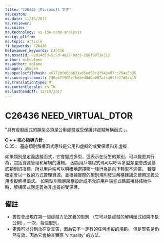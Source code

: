 ```yaml
---
title: "C26436 |Microsoft 文件"
ms.custom: 
ms.date: 11/15/2017
ms.reviewer: 
ms.suite: 
ms.technology: vs-ide-code-analysis
ms.tgt_pltfrm: 
ms.topic: article
f1_keywords: C26436
helpviewer_keywords: C26436
ms.assetid: 82d14d5d-5c5d-4e27-bdc8-268f9973a312
author: mikeblome
ms.author: mblome
manager: ghogen
ms.openlocfilehash: e67720f660ab71a05ed58c2f940e97cc784e5b35
ms.sourcegitcommit: f36eb7f989efbdbed0d0a087afea8ffe27d8ca15
ms.translationtype: MT
ms.contentlocale: zh-TW
ms.lasthandoff: 12/14/2017
---
```

# <a name="c26436-needvirtualdtor"></a>C26436 NEED_VIRTUAL_DTOR
"具有虛擬函式的類型必須是公用虛擬或受保護非虛擬解構函式 」。

**C + + 核心指導方針**:   
C.35： 基底類別解構函式應該是公用和虛擬的或受保護和非虛擬

如果類別是定義虛擬函式，它會變成多型，這表示在衍生的類別，可以變更其行為，包括資源管理和解構的邏輯。 因為用戶端程式碼可以呼叫多型類型會透過基底類別的指標，所以用戶端可以明確地選擇哪一種行為是向下轉型不適當。 若要確定會以一致的方式管理資源，並根據實際的型別規則發生解構建議您使用定義公用虛擬解構函式。 如果型別階層架構設計成不允許用戶端程式碼直接終結物件時，解構函式應定義為非虛擬的受保護。

## <a name="remarks"></a>備註    
 -  警告會出現在第一個虛擬方法定義的型別 （它可以是虛擬的解構函式如果不是公用），一次，每個型別。
-  定義可以分別放在從宣告，因為它不一定有的任何虛擬的規範。 但是警告是仍然有效，因為它會檢查實際 'virtuality' 的方法。

